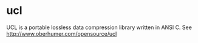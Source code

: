 ucl
===

UCL is a portable lossless data compression library written in ANSI C. See http://www.oberhumer.com/opensource/ucl